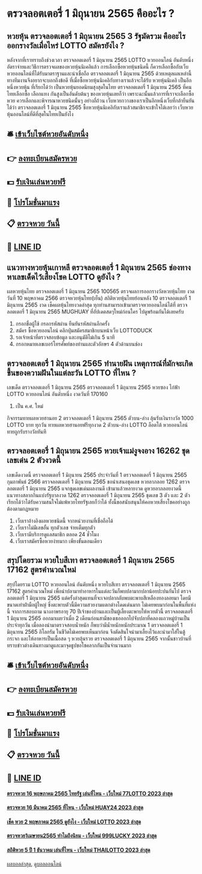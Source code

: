 # ตรวจลอตเตอรี่ 1 มิถุนายน 2565 คืออะไร ?
## หวยหุ้น ตรวจลอตเตอรี่ 1 มิถุนายน 2565 3 รัฐมัดรวม คืออะไร ออกรางวัลเมื่อไหร่ LOTTO สมัครยังไง ?
หลังจากที่เราทราบถึงช่วงเวลา ตรวจลอตเตอรี่ 1 มิถุนายน 2565 LOTTO หวยออนไลน์ อันดับหนึ่ง อัตราจ่ายและวิธีการตรวจผลของหวยหุ้นนิเคอิแล้ว การเลือกซื้อหวยหุ้นชนิดนี้ ก็ควรเลือกซื้อกับเว็บหวยออนไลน์ที่ได้รับมาตราฐานและน่าเชื่อถือ ตรวจลอตเตอรี่ 1 มิถุนายน 2565 ด้วยเหตุลผลเหล่านี้ ทางทีมงานจึงอยากจะบอกถึงข้อดี ที่เมื่อซื้อหวยหุ้นนิเคอิกับทางเราแล้วจะได้รับ
หวยหุ้นนิเคอิ เป็นอีกหนึ่งหวยหุ้น ที่เรียกได้ว่า เป็นหวยหุ้นยอดนิยมสุงสุดในไทย ตรวจลอตเตอรี่ 1 มิถุนายน 2565 ที่คนไทยเลือกซื้อ เลือกแทง กันสูงเป็นอันดับต้นๆ ของหวยหุ้นเลยก็ว่า เพราะฉะนั้นแล้วการที่เราจะเลือกซื้อหวย ควรเลือกและพิจารณาหวยชนิดนั้นๆ อย่างถี่ถ้วน เว็บหวยกวางของเราเป็นอีกหนึ่งเว็บที่กล้ายืนยันได้ว่า ตรวจลอตเตอรี่ 1 มิถุนายน 2565 ซื้อหวยหุ้นนิเคอิกับเราแล้วสมาชิกจะเข้าใจได้เลยว่า เว็บหวยหุ้นออนไลน์ที่ดีที่สุดในไทยเป็นยังไง

## 🛎 [เข้าเว็บไซต์หวยอันดับหนึ่ง](https://bit.ly/3BG5bNw)
## 👉 [ลงทะเบียนสมัครหวย](https://bit.ly/3BG5bNw)
## 💵 [รับเงินเล่นหวยฟรี](https://bit.ly/3C3mvgS)
## 👑 [โปรโมชั่นมาแรง](https://bit.ly/3C3mvgS)
## 📋 [ตรวจหวย วันนี้](https://bit.ly/3C3mvgS)
## 📱 [LINE ID](https://bit.ly/3C3mvgS)

## แนวทางหวยหุ้นเกาหลี ตรวจลอตเตอรี่ 1 มิถุนายน 2565 ช่องทางหาเลขเด็ดไว้เสี่ยงโชค LOTTO ดูยังไง ?
ผลหวยหุ้นไทย ตรวจลอตเตอรี่ 1 มิถุนายน 2565 100565 ตรวจผลการออกรางวัลหวยหุ้นไทย งวดวันที่ 10 พฤษภาคม 2566 ตรวจหวยหุ้นไทย(เย็น) สถิติหวยหุ้นไทยย้อนหลัง 10 ตรวจลอตเตอรี่ 1 มิถุนายน 2565 งวด เช็คผลหุ้นไทยงวดล่าสุด ทุกท่านสามารถเข้ามาตรวจหวยออนไลน์ได้ที่ ตรวจลอตเตอรี่ 1 มิถุนายน 2565 MUGHUAY ที่อัปเดตสดๆใหม่ก่อนใคร ไปดูพร้อมกันได้เลยครับ
1. กรอกชื่อผู้ใช้ กรอกรหัสผ่าน ยืนยันรหัสผ่านอีกครั้ง
2. สมัคร ซื้อหวยออนไลน์ คลิกปุ่มสมัครสมาชิกบนหน้าเว็บ LOTTODUCK
3. รอเจ้าหน้าที่ตรวจสอบข้อมูล และอนุมัติไม่เกิน 5 นาที
4. กรอกหมายเลขเบอร์โทรศัพท์ของท่านและตัวอักษร 4 ตัวด้านบนช่อง

## ตรวจลอตเตอรี่ 1 มิถุนายน 2565 ทำนายฝัน เหตุการณ์ที่มักจะเกิดขึ้นของความฝันในแต่ละวัน LOTTO ที่ไหน ?
เลขเด็ด ตรวจลอตเตอรี่ 1 มิถุนายน 2565 ตรวจลอตเตอรี่ 1 มิถุนายน 2565 หวยซอง ไก่ฟ้า LOTTO หวยออนไลน์ อันดับหนึ่ง งวดวันที่ 170160
1. เป็น ค.ศ. ใหม่

กิจกรรมทายผลหวยฮานอย 2 ตรวจลอตเตอรี่ 1 มิถุนายน 2565 ตัวบน-ล่าง ลุ้นรับเงินรางวัล 1000 LOTTO บาท ทุกวัน
ทายผลหวยฮานอยฟรีทุกงวด 2 ตัวบน-ล่าง LOTTO ล็อตโต้ หวยออนไลน์ ทายถูกรับรางวัลทันที

## ตรวจลอตเตอรี่ 1 มิถุนายน 2565 หวยเจ้าแม่งูจงอาง 16262 ชุดเลขเด่น 2 ตัวงวดนี้
เลขเด็ดงวดนี้ ตรวจลอตเตอรี่ 1 มิถุนายน 2565 ประจำวันที่ 1 ตรวจลอตเตอรี่ 1 มิถุนายน 2565 กุมภาพันธ์ 2566 ตรวจลอตเตอรี่ 1 มิถุนายน 2565 ขอนำเสนอชุดเลข หวยลาภลอย 1262 ตรวจลอตเตอรี่ 1 มิถุนายน 2565 แจกชุดเลขเด่นผลงานดี เข้ามาแล้วหลายงวด ดูหวยลาภลอยงวดนี้ แนวทางสลากกินแบ่งรัฐบาลงวด 1262 ตรวจลอตเตอรี่ 1 มิถุนายน 2565 ชุดเลข 3 ตัว และ 2 ตัว เรียกได้ว่าได้รับความสนใจไม่แพ้หวยไทยรัฐเลยก็ว่าได้ ทั้งนี้ขอสนับสนุนให้คอหวยเสี่ยงโชคอย่างถูกต้องตามกฎหมาย
1. เว็บเราอ้างอิงผลหวยชนิดนี้ จากหน่วยงานที่เชื่อถือได้
2. เว็บเราไม่มีเลขอั้น ทุกตัวเลข จ่ายเต็มทุกตัว
3. เว็บเรามีบริการดูแลสมาชิก ตลอด 24 ชั่วโมง
4. เว็บเราสมัครซื้อหวยง่ายมาก เพียงขั้นตอนเดียว

## สรุปโดยรวม หวยใบสีเทา ตรวจลอตเตอรี่ 1 มิถุนายน 2565 17162 สูตรคำนวณใหม่
สรุปโดยรวม LOTTO หวยออนไลน์ อันดับหนึ่ง หวยใบสีเทา ตรวจลอตเตอรี่ 1 มิถุนายน 2565 17162 สูตรคำนวณใหม่ เพื่อนำปลามาทำอาหารในแต่ละวันก็พบปลามากปลาน้อยปะปนกันไป ตรวจลอตเตอรี่ 1 มิถุนายน 2565 แต่ครั้งล่าสุดแทนที่จะเจอปลากลับพบตะพาบสีเหลืองทองลอยมา โดยมีขนาดเท่าฝ่ามือผู้ใหญ่
ซึ่งตะพาบตัวนี้มีความสวยงามแตกต่างโดดเด่นมาก ไม่เคยพบมาก่อนในพื้นที่แห่งนี้ จากการสอบถาม นางอาพรอายุ 70 ปีเจ้าของบ้านและเป็นผู้เลี้ยงตะพาบให้หวยตัวนี้ ตรวจลอตเตอรี่ 1 มิถุนายน 2565 ออกมาเผยว่าเมื่อ 2 เดือนก่อนสามีของเธอออกไปจับปลาที่คลองแถวหมู่บ้านเป็นประจำทุกวัน
เมื่อลองนำมาตรวจสอบน้ำหนัก ก็พบว่ามีน้ำหนักหนักประมาณ 1 ตรวจลอตเตอรี่ 1 มิถุนายน 2565 กิโลกรัม ในชีวิตไม่เคยพบเห็นมาก่อน จึงตัดสินใจนำมาเลี้ยงไว้และนำมาใส่ในตู้กระจก และให้อาหารเป็นเนื้อสด ๆ หวยลุ้นรวย ตรวจลอตเตอรี่ 1 มิถุนายน 2565 จากนั้นชาวบ้านที่ทราบข่าวต่างเดินทางมาดูและมาจุดธูปขอโชคลาภกันเป็นจำนวนมาก

## 🛎 [เข้าเว็บไซต์หวยอันดับหนึ่ง](https://bit.ly/3BG5bNw)
## 👉 [ลงทะเบียนสมัครหวย](https://bit.ly/3BG5bNw)
## 💵 [รับเงินเล่นหวยฟรี](https://bit.ly/3C3mvgS)
## 👑 [โปรโมชั่นมาแรง](https://bit.ly/3C3mvgS)
## 📋 [ตรวจหวย วันนี้](https://bit.ly/3C3mvgS)
## 📱 [LINE ID](https://bit.ly/3C3mvgS)

#### [ตรวจหวย 16 พฤษภาคม 2565 ไทยรัฐ เล่นที่ไหน - เว็บใหม่ 77LOTTO 2023 ล่าสุด](https://atom.io/themes/ตรวจหวย%2016%20พฤษภาคม%202565%20ไทยรัฐ%20เล่นที่ไหน%20-%20เว็บใหม่%2077lotto%202023%20ล่าสุด)
#### [ตรวจหวย 16 มีนาคม 2565 ที่ไหน - เว็บใหม่ HUAY24 2023 ล่าสุด](https://atom.io/themes/ตรวจหวย%2016%20มีนาคม%202565%20ที่ไหน%20-%20เว็บใหม่%20huay24%202023%20ล่าสุด)
#### [เช็ค หวย 2 พฤษภาคม 2565 ดูยังไง - เว็บใหม่ LOTTO 2023 ล่าสุด](https://atom.io/themes/เช็ค%20หวย%202%20พฤษภาคม%202565%20ดูยังไง%20-%20เว็บใหม่%20lotto%202023%20ล่าสุด)
#### [ตรวจหวย1เมษายน2565 ทำไมถึงนิยม - เว็บใหม่ 999LUCKY 2023 ล่าสุด](https://atom.io/themes/ตรวจหวย1เมษายน2565%20ทำไมถึงนิยม%20-%20เว็บใหม่%20999lucky%202023%20ล่าสุด)
#### [สถิติหวย 5 ปี 1 ธันวาคม เล่นที่ไหน - เว็บใหม่ THAILOTTO 2023 ล่าสุด](https://atom.io/themes/สถิติหวย%205%20ปี%201%20ธันวาคม%20เล่นที่ไหน%20-%20เว็บใหม่%20thailotto%202023%20ล่าสุด)

[ผลบอลล่าสุด](https://siamsport.tv "ผลบอลล่าสุด"), [ดูบอลออนไลน์](https://siamsport.tv/ดูบอลสด "ดูบอลออนไลน์")